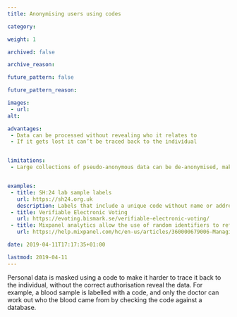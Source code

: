 ```yaml
---
title: Anonymising users using codes

category:

weight: 1

archived: false

archive_reason:

future_pattern: false

future_pattern_reason:

images:
 - url:
alt:

advantages:
 - Data can be processed without revealing who it relates to
 - If it gets lost it can’t be traced back to the individual


limitations:
 - Large collections of pseudo-anonymous data can be de-anonymised, making it possible to identify people. In some cases differential privacy is recommended.


examples:
 - title: SH:24 lab sample labels
   url: https://sh24.org.uk
   description: Labels that include a unique code without name or address of the person who submitted the sample
 - title: Verifiable Electronic Voting
   url: https://evoting.bismark.se/verifiable-electronic-voting/
 - title: Mixpanel analytics allow the use of random identifiers to refer to individual users
   url: https://help.mixpanel.com/hc/en-us/articles/360000679006-Managing-Personal-Information#use-randomly-generated-identifiers

date: 2019-04-11T17:17:35+01:00

lastmod: 2019-04-11
---
```

Personal data is masked using a code to make it harder to trace it back to the individual, without the correct authorisation reveal the data. For example, a blood sample is labelled with a code, and only the doctor can work out who the blood came from by checking the code against a database.
